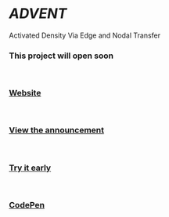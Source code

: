 <h1><b><i>ADVENT</i></b></h1> 
<h7> Activated Density Via Edge and Nodal Transfer</h7>
<br>
<h3> This project will open soon</h3>
<br>
<h3><a href="https://codepen.io/idaeyus/full/QWXevmy">Website</a></h3>
<br>
<h3><a href="https://x.com/Idaeyus/status/1836686926369231032">View the announcement</a></h3>
<br>
<h3><a href="https://x.com/opaeoh/status/1836687697693253761">Try it early</a></h3>
<br>
<h3><a href="https://codepen.io/idaeyus/full/QWXevmy">CodePen</a></h3>

 
